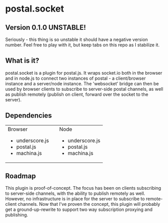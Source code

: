# postal.socket

## Version 0.1.0 UNSTABLE!
Seriously - this thing is so unstable it should have a negative version number.  Feel free to play with it, but keep tabs on this repo as I stabilize it.

## What is it?
postal.socket is a plugin for postal.js.  It wraps socket.io both in the browser and in node.js to connect two instances of postal - a client/browser instance and a server/node instance. The 'websocket' bridge can then be used by browser clients to subscribe to server-side postal channels, as well as publish remotely (publish on client, forward over the socket to the server).

## Dependencies
<table>
	<tr>
		<td style="padding-right:25px;">
			Browser
            <ul>
				<li>underscore.js</li>
				<li>postal.js</li>
				<li>machina.js</li>
			</ul>
		</td>
		<td>
			Node
			<ul>
				<li>underscore.js</li>
				<li>postal.js</li>
				<li>machina.js</li>
			</ul>
		</td>
	</tr>
</table>

## Roadmap
This plugin is proof-of-concept.  The focus has been on clients subscribing to server-side channels, with the ability to publish remotely as well.  However, no infrastructure is in place for
the server to subscribe to remote-client channels.  Now that I've proven the concept, this plugin will probably get a ground-up-rewrite to support two way subscription proxying and publishing.